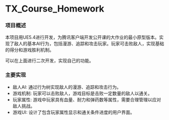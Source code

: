 # TX_Course_Homework

### 项目概述
本项目用UE5.4进行开发，为腾讯客户端开发公开课的大作业的最小原型版本。实现了敌人的基本AI行为，包括漫游、追踪和攻击玩家。玩家可击败敌人，实现基础的得分和游戏胜利机制。

可以在上面进行二次开发，实现自己的功能。


### 主要实现
- 敌人AI: 通过行为树实现敌人的漫游、追踪和攻击行为。
- 游戏机制: 玩家可以击败敌人，游戏目标是击败一定数量的敌人以通关。
- 玩家属性: 游戏中玩家具有血量、耐力和弹药数等属性，需要合理管理以应对敌人挑战。
- 游戏UI: 设计了包含玩家属性显示和通关条件进度的用户界面。
